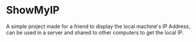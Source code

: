# ShowMyIP
A simple project made for a friend to display the local machine's IP Address, can be used in a server and shared to other computers to get the local IP.
